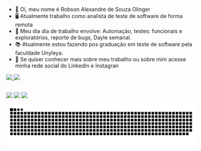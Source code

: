 - 👋 Oi, meu nome é Robson Alexandre de Souza Olinger
- 🖥️ Atualmente trabalho como analista de teste de software de forma remota
- 🐞 Meu dia dia de trabalho envolve: Automação, testes: funcionais e exploratórios, reporte de bugs, Dayle semanal.
- 📚 Atualmente estou fazendo pos graduação em teste de software pela faculdade Unyleya.
- 🚀 Se quiser conhecer mais sobre meu trabalho ou sobre mim acesse minha rede social do LinkedIn e Instagran

 <div>
  <a href="https://github.com/RobsonOlinger">
  <img height="180em" src="https://github-readme-stats.vercel.app/api?username=RobsonOlinger&show_icons=true&theme=dracula&include_all_commits=true&count_private=true"/>
  <img height="180em" src="https://github-readme-stats.vercel.app/api/top-langs/?username=RobsonOlinger&layout=compact&langs_count=16&theme=dracula"/>
</div>

  ##

<div> 
  <a href="https://www.instagram.com/robsonolinger/" target="_blank"><img src="https://img.shields.io/badge/-Instagram-%23E4405F?style=for-the-badge&logo=instagram&logoColor=white" target="_blank"></a>
  <a href = "robsonaso@hotmail.com"><img src="https://img.shields.io/badge/Microsoft_Outlook-0078D4?style=for-the-badge&logo=microsoft-outlook&logoColor=white" target="_blank"></a>
  <a href="https://www.linkedin.com/in/robson-olinger/" target="_blank"><img src="https://img.shields.io/badge/-LinkedIn-%230077B5?style=for-the-badge&logo=linkedin&logoColor=white" target="_blank"></a> 
 
  ![Snake animation](https://github.com/RobsonOlinger/RobsonOlinger/blob/output/github-contribution-grid-snake.svg)
 
</div>
